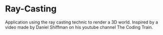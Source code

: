 # Ray-Casting
Application using the ray casting technic to render a 3D world. Inspired by a video made by Daniel Shiffman on his youtube channel The Coding Train.
